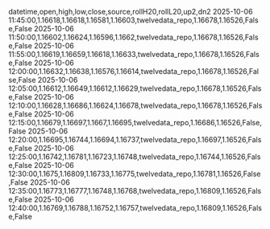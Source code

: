 datetime,open,high,low,close,source,rollH20,rollL20,up2,dn2
2025-10-06 11:45:00,1.16618,1.16618,1.16581,1.16603,twelvedata_repo,1.16678,1.16526,False,False
2025-10-06 11:50:00,1.16602,1.16624,1.16596,1.1662,twelvedata_repo,1.16678,1.16526,False,False
2025-10-06 11:55:00,1.16619,1.16659,1.16618,1.16633,twelvedata_repo,1.16678,1.16526,False,False
2025-10-06 12:00:00,1.16632,1.16638,1.16576,1.16614,twelvedata_repo,1.16678,1.16526,False,False
2025-10-06 12:05:00,1.16612,1.16649,1.16612,1.16629,twelvedata_repo,1.16678,1.16526,False,False
2025-10-06 12:10:00,1.16628,1.16686,1.16624,1.16678,twelvedata_repo,1.16678,1.16526,False,False
2025-10-06 12:15:00,1.16679,1.16697,1.1667,1.16695,twelvedata_repo,1.16686,1.16526,False,False
2025-10-06 12:20:00,1.16695,1.16744,1.16694,1.16737,twelvedata_repo,1.16697,1.16526,False,False
2025-10-06 12:25:00,1.16742,1.16781,1.16723,1.16748,twelvedata_repo,1.16744,1.16526,False,False
2025-10-06 12:30:00,1.1675,1.16809,1.16733,1.16775,twelvedata_repo,1.16781,1.16526,False,False
2025-10-06 12:35:00,1.16773,1.16777,1.16748,1.16768,twelvedata_repo,1.16809,1.16526,False,False
2025-10-06 12:40:00,1.16769,1.16788,1.16752,1.16757,twelvedata_repo,1.16809,1.16526,False,False
